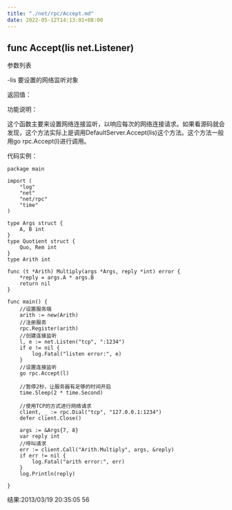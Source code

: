 ```yaml
---
title: "./net/rpc/Accept.md"
date: 2022-05-12T14:13:01+08:00
---
```

## func Accept(lis net.Listener)

参数列表

-lis 要设置的网络监听对象

返回值：



功能说明：

这个函数主要来设置网络连接监听，以响应每次的网络连接请求。如果看源码就会发现，这个方法实际上是调用DefaultServer.Accept(lis)这个方法。这个方法一般用go rpc.Accept(l)进行调用。 

代码实例：

    package main

    import (
        "log"
        "net"
        "net/rpc"
        "time"
    )

    type Args struct {
        A, B int
    }
    type Quotient struct {
        Quo, Rem int
    }
    type Arith int

    func (t *Arith) Multiply(args *Args, reply *int) error {
        *reply = args.A * args.B
        return nil
    }

    func main() {
        //设置服务端
        arith := new(Arith)
        //注册服务
        rpc.Register(arith)
        //创建连接监听
        l, e := net.Listen("tcp", ":1234")
        if e != nil {
            log.Fatal("listen error:", e)
        }
        //设置连接监听
        go rpc.Accept(l)

        //暂停2秒，让服务器有足够的时间开启
        time.Sleep(2 * time.Second)

        //使用TCP的方式进行网络请求
        client, _ := rpc.Dial("tcp", "127.0.0.1:1234")
        defer client.Close()

        args := &Args{7, 8}
        var reply int
        //呼叫请求
        err := client.Call("Arith.Multiply", args, &reply)
        if err != nil {
            log.Fatal("arith error:", err)
        }
        log.Println(reply)

    }



结果:2013/03/19 20:35:05 56

